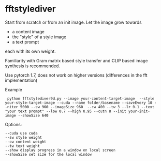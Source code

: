 # fftstylediver

Start from scratch or from an init image. Let the image grow towards

* a content image
* the "style" of a style image
* a text prompt

each with its own weight.

Familiarity with Gram matrix based style transfer and CLIP based image synthesis is recommended.

Use pytorch 1.7, does not work on higher versions (differences in the fft implementation)

Example

```
 python fftstylediver9d.py --image your-content-target-image  --style your-style-target-image --cuda --name folder/basename --saveEvery 10 --niter 5000 --sw 960 --imageSize 960  --cw 400 --tw 3 --lr 0.1 --text "your text prompt" --low 0.7 --high 0.95 --cutn 8 --init your-init-image --showSize 640
```

 
 Options:
 ```
 --cuda use cuda
 --sw style weight
 --cw content weight
 --tw text weight
 --show display progress in a window on local screen
 --showSize set size for the local window
 ```
 
 
 
 
